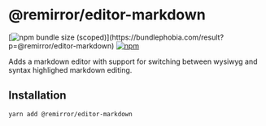 # @remirror/editor-markdown

[![npm bundle size (scoped)](https://img.shields.io/bundlephobia/minzip/@remirror/editor-markdown.svg?)](https://bundlephobia.com/result?p=@remirror/editor-markdown)
[![npm](https://img.shields.io/npm/dm/@remirror/editor-markdown.svg?&logo=npm)](https://www.npmjs.com/package/@remirror/editor-markdown)

Adds a markdown editor with support for switching between wysiwyg and syntax highlighed markdown
editing.

## Installation

```bash
yarn add @remirror/editor-markdown
```
